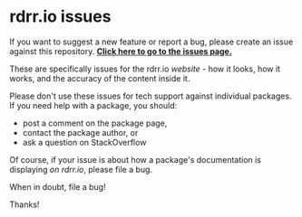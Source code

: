 # rdrr.io issues

If you want to suggest a new feature or report a bug, please create an issue against this repository. **[Click here to go to the issues page.](https://github.com/rdrr-io/rdrr-issues/issues)**

These are specifically issues for the rdrr.io *website* - how it looks, how it works, and the accuracy of the content inside it.

Please don't use these issues for tech support against individual packages. If you need help with a package, you should:

* post a comment on the package page,
* contact the package author, or
* ask a question on StackOverflow

Of course, if your issue is about how a package's documentation is displaying *on rdrr.io*, please file a bug.

When in doubt, file a bug!

Thanks!
